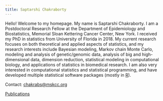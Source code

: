 ```yaml
---
title: Saptarshi Chakraborty
---
```




Hello! Welcome to my homepage. My name is Saptarshi Chakraborty. I am a Postdoctoral Research Fellow at the Department of Epidemiology and Biostatistics, Memorial Sloan Kettering Cancer Center, New York. I received my PhD in statistics from University of Florida in 2018. My current research focuses on both theoretical and applied aspects of statistics, and my research interests include Bayesian modeling, Markov chain Monte Carlo, modeling and analysis of genetic/genomic data, analysis of big and high-dimensional data, dimension reduction, statistical modeling in computational biology, and applications of statistics in biomedical research. I am also very interested in computational statistics and statistical programming, and have developed multiple statistical software packages (mostly in [R](https://www.r-project.org/)).



Contact: chakrabs@mskcc.org



[Publications](publications.md)
